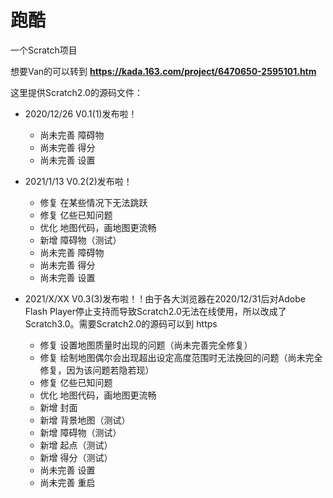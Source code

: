 # 跑酷

一个Scratch项目

想要Van的可以转到 **https://kada.163.com/project/6470650-2595101.htm**

这里提供Scratch2.0的源码文件：

 - 2020/12/26 V0.1(1)发布啦！
    - 尚未完善 障碍物
    - 尚未完善 得分
    - 尚未完善 设置

 - 2021/1/13 V0.2(2)发布啦！
    - 修复 在某些情况下无法跳跃
    - 修复 亿些已知问题
    - 优化 地图代码，画地图更流畅
    - 新增 障碍物（测试）
    - 尚未完善 障碍物
    - 尚未完善 得分
    - 尚未完善 设置

 - 2021/X/XX V0.3(3)发布啦！
    ! 由于各大浏览器在2020/12/31后对Adobe Flash Player停止支持而导致Scratch2.0无法在线使用，所以改成了Scratch3.0。需要Scratch2.0的源码可以到 https
    - 修复 设置地图质量时出现的问题（尚未完善完全修复）
    - 修复 绘制地图偶尔会出现超出设定高度范围时无法挽回的问题（尚未完全修复，因为该问题若隐若现）
    - 修复 亿些已知问题
    - 优化 地图代码，画地图更流畅
    - 新增 封面
    - 新增 背景地图（测试）
    - 新增 障碍物（测试）
    - 新增 起点（测试）
    - 新增 得分（测试）
    - 尚未完善 设置
    - 尚未完善 重启
